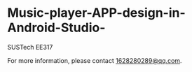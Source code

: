 # Music-player-APP-design-in-Android-Studio-
SUSTech EE317

For more information, please contact 1628280289@qq.com.

